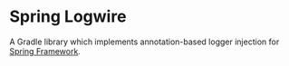 # Spring Logwire

A Gradle library which implements annotation-based logger injection for [Spring Framework](https://spring.io/projects/spring-framework).
